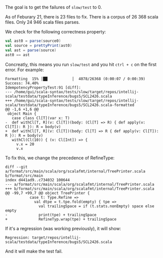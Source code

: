 The goal is to get the failures of `slow/test` to 0.

As of Feburary 21, there is 23 files to fix. There is a corpus of 26 368 scala files.
Only 24 946 scala files parses.

We check for the following correctness property:

```scala
val ast0 = parse(source0)
val source = prettyPrint(ast0)
val ast = parse(source)
ast0 == ast
```

Concreatly, this means you run `slow/test` and you hit `ctrl + c` on the first error. For example:

```
Formatting  15% │██           │  4078/26368 (0:00:07 / 0:00:39) Success: 74.40%
IdempotencyPropertyTest:91 [diff]: 
--- /home/gui/scala-syntax/tests/slow/target/repos/intellij-scala/testdata/typeInference/bugs5/SCL2426.scala
+++ /home/gui/scala-syntax/tests/slow/target/repos/intellij-scala/testdata/typeInference/bugs5/SCL2426.scala-formatted
@@ -1,6 +1,6 @@
 object Main {
   case class Cl[T](var x: T)
-  def withCl[T, R](v: Cl[T])(body: (Cl[T] => R) { def apply(v: Cl[T]): R }): R = body(v)
+  def withCl[T, R](v: Cl[T])(body: Cl[T] => R { def apply(v: Cl[T]): R }): R = body(v)
   withCl(Cl(10)) { (v: Cl[Int]) => {
     v.x = 20
     v.x
```

To fix this, we change the precedence of RefineType:

```
diff --git a/format/src/main/scala/org/scalafmt/internal/TreePrinter.scala b/format/src/main
index d441ad9..c734032 100644
--- a/format/src/main/scala/org/scalafmt/internal/TreePrinter.scala
+++ b/format/src/main/scala/org/scalafmt/internal/TreePrinter.scala
@@ -99,7 +99,7 @@ object TreePrinter {
           case t: Type.Refine =>
             val dtpe = t.tpe.fold(empty) { tpe =>
               val trailingSpace = if (t.stats.nonEmpty) space else empty
-              print(tpe) + trailingSpace
+              RefineTyp.wrap(tpe) + trailingSpace
```


If it's a regression (was working previously), it will show:


```
Regression: target/repos/intellij-scala/testdata/typeInference/bugs5/SCL2426.scala
```

And it will make the test fail.